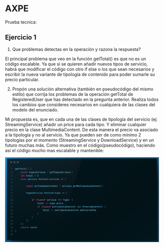 # AXPE
Prueba tecnica:

## Ejercicio 1

1. Que problemas detectas en la operación y razona la respuesta?

El principal problema que veo en la función getTotal() es que no es un código escalable. Ya que si se quieren añadir nuevos tipos de servicio, habrá que modificar el código con otro if else o los que sean necesarios y escribir la nueva variante de tipología de contenido para poder sumarle su precio particular.

2. Propón una solución alternativa (también en pseudocódigo del mismo estilo) que corrija los problemas de la
operación getTotal de RegisteredUser que has detectado en la pregunta anterior. Realiza todos los cambios que consideres necesarios en cualquiera de las clases del modelo del enunciado.

Mi propuesta es, que en cada una de las clases de tipología del servicio (ej: StreamingService) añadir un price para cada tipo. Y eliminar cualquier precio en la clase MultimediaContent. De esta manera el precio va asociado a la tipología y no al servicio. Ya que pueden ser de como mínimo 2 tipologías por el momento (StreamingService y DownloadService) y en un futuro muchas más. Como muestro en el código(pseudocódigo), haciendo así el código mucho mas escalable y mantenible:

<img src="./code.png"  />